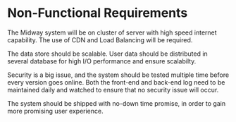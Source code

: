 # Non-Functional Requirements

The Midway system will be on cluster of server with high speed internet capability. The use of CDN and Load Balancing will be required.

The data store should be scalable. User data should be distributed in several database for high I/O performance and ensure scalabilty. 

Security is a big issue, and the system should be tested multiple time before every version goes online. Both the front-end and back-end log need to be maintained daily and watched to ensure that no security issue will occur.

The system should be shipped with no-down time promise, in order to gain more promising user experience. 